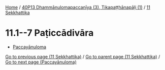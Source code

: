 
[Home](/) / [40P13 Dhammānulomapaccanīya (3), Tikapaṭṭhānapāḷi (1)](../../40P13.md) / [11 Sekkhattika](../11.md)

# 11.1--7 Paṭiccādivāra

* [Paccayānuloma](11.1--7/Paccayanuloma.md)

[Go to previous page (11 Sekkhattika)](../11.md) / [Go to parent page (11 Sekkhattika)](../11.md) / [Go to next page (Paccayānuloma)](11.1--7/Paccayanuloma.md)



